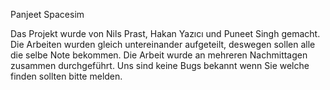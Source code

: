 Panjeet Spacesim 



Das Projekt wurde von Nils Prast, Hakan Yazıcı und Puneet Singh gemacht.
Die Arbeiten wurden gleich untereinander aufgeteilt, deswegen sollen 
alle die selbe Note bekommen. Die Arbeit wurde an mehreren Nachmittagen
zusammen durchgeführt. Uns sind keine Bugs bekannt wenn 
Sie welche finden sollten bitte melden.
